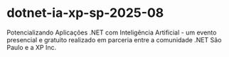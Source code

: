 # dotnet-ia-xp-sp-2025-08
Potencializando Aplicações .NET com Inteligência Artificial - um evento presencial e gratuito realizado em parceria entre a comunidade .NET São Paulo e a XP Inc.
